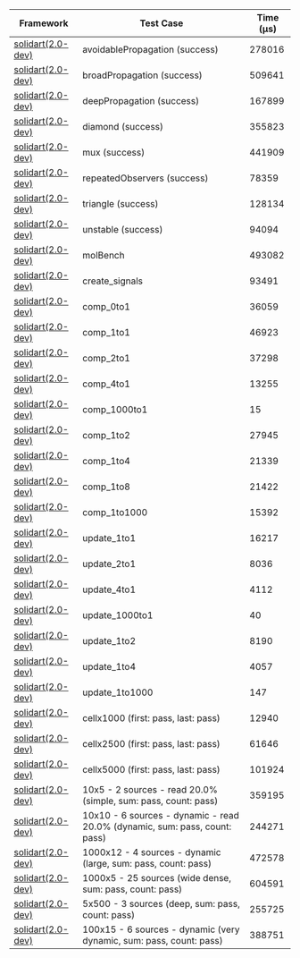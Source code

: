| Framework | Test Case | Time (μs) |
| --- | --- | --- |
| [solidart(2.0-dev)](https://github.com/nank1ro/solidart/tree/dev) | avoidablePropagation (success) | 278016 |
| [solidart(2.0-dev)](https://github.com/nank1ro/solidart/tree/dev) | broadPropagation (success) | 509641 |
| [solidart(2.0-dev)](https://github.com/nank1ro/solidart/tree/dev) | deepPropagation (success) | 167899 |
| [solidart(2.0-dev)](https://github.com/nank1ro/solidart/tree/dev) | diamond (success) | 355823 |
| [solidart(2.0-dev)](https://github.com/nank1ro/solidart/tree/dev) | mux (success) | 441909 |
| [solidart(2.0-dev)](https://github.com/nank1ro/solidart/tree/dev) | repeatedObservers (success) | 78359 |
| [solidart(2.0-dev)](https://github.com/nank1ro/solidart/tree/dev) | triangle (success) | 128134 |
| [solidart(2.0-dev)](https://github.com/nank1ro/solidart/tree/dev) | unstable (success) | 94094 |
| [solidart(2.0-dev)](https://github.com/nank1ro/solidart/tree/dev) | molBench | 493082 |
| [solidart(2.0-dev)](https://github.com/nank1ro/solidart/tree/dev) | create_signals | 93491 |
| [solidart(2.0-dev)](https://github.com/nank1ro/solidart/tree/dev) | comp_0to1 | 36059 |
| [solidart(2.0-dev)](https://github.com/nank1ro/solidart/tree/dev) | comp_1to1 | 46923 |
| [solidart(2.0-dev)](https://github.com/nank1ro/solidart/tree/dev) | comp_2to1 | 37298 |
| [solidart(2.0-dev)](https://github.com/nank1ro/solidart/tree/dev) | comp_4to1 | 13255 |
| [solidart(2.0-dev)](https://github.com/nank1ro/solidart/tree/dev) | comp_1000to1 | 15 |
| [solidart(2.0-dev)](https://github.com/nank1ro/solidart/tree/dev) | comp_1to2 | 27945 |
| [solidart(2.0-dev)](https://github.com/nank1ro/solidart/tree/dev) | comp_1to4 | 21339 |
| [solidart(2.0-dev)](https://github.com/nank1ro/solidart/tree/dev) | comp_1to8 | 21422 |
| [solidart(2.0-dev)](https://github.com/nank1ro/solidart/tree/dev) | comp_1to1000 | 15392 |
| [solidart(2.0-dev)](https://github.com/nank1ro/solidart/tree/dev) | update_1to1 | 16217 |
| [solidart(2.0-dev)](https://github.com/nank1ro/solidart/tree/dev) | update_2to1 | 8036 |
| [solidart(2.0-dev)](https://github.com/nank1ro/solidart/tree/dev) | update_4to1 | 4112 |
| [solidart(2.0-dev)](https://github.com/nank1ro/solidart/tree/dev) | update_1000to1 | 40 |
| [solidart(2.0-dev)](https://github.com/nank1ro/solidart/tree/dev) | update_1to2 | 8190 |
| [solidart(2.0-dev)](https://github.com/nank1ro/solidart/tree/dev) | update_1to4 | 4057 |
| [solidart(2.0-dev)](https://github.com/nank1ro/solidart/tree/dev) | update_1to1000 | 147 |
| [solidart(2.0-dev)](https://github.com/nank1ro/solidart/tree/dev) | cellx1000 (first: pass, last: pass) | 12940 |
| [solidart(2.0-dev)](https://github.com/nank1ro/solidart/tree/dev) | cellx2500 (first: pass, last: pass) | 61646 |
| [solidart(2.0-dev)](https://github.com/nank1ro/solidart/tree/dev) | cellx5000 (first: pass, last: pass) | 101924 |
| [solidart(2.0-dev)](https://github.com/nank1ro/solidart/tree/dev) | 10x5 - 2 sources - read 20.0% (simple, sum: pass, count: pass) | 359195 |
| [solidart(2.0-dev)](https://github.com/nank1ro/solidart/tree/dev) | 10x10 - 6 sources - dynamic - read 20.0% (dynamic, sum: pass, count: pass) | 244271 |
| [solidart(2.0-dev)](https://github.com/nank1ro/solidart/tree/dev) | 1000x12 - 4 sources - dynamic (large, sum: pass, count: pass) | 472578 |
| [solidart(2.0-dev)](https://github.com/nank1ro/solidart/tree/dev) | 1000x5 - 25 sources (wide dense, sum: pass, count: pass) | 604591 |
| [solidart(2.0-dev)](https://github.com/nank1ro/solidart/tree/dev) | 5x500 - 3 sources (deep, sum: pass, count: pass) | 255725 |
| [solidart(2.0-dev)](https://github.com/nank1ro/solidart/tree/dev) | 100x15 - 6 sources - dynamic (very dynamic, sum: pass, count: pass) | 388751 |
